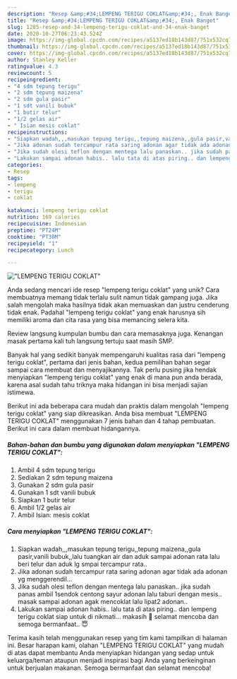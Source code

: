 ```yaml
---
description: "Resep &amp;#34;LEMPENG TERIGU COKLAT&amp;#34;, Enak Banget"
title: "Resep &amp;#34;LEMPENG TERIGU COKLAT&amp;#34;, Enak Banget"
slug: 1285-resep-and-34-lempeng-terigu-coklat-and-34-enak-banget
date: 2020-10-27T06:23:43.524Z
image: https://img-global.cpcdn.com/recipes/a5137ed18b143d87/751x532cq70/lempeng-terigu-coklat-foto-resep-utama.jpg
thumbnail: https://img-global.cpcdn.com/recipes/a5137ed18b143d87/751x532cq70/lempeng-terigu-coklat-foto-resep-utama.jpg
cover: https://img-global.cpcdn.com/recipes/a5137ed18b143d87/751x532cq70/lempeng-terigu-coklat-foto-resep-utama.jpg
author: Stanley Keller
ratingvalue: 4.3
reviewcount: 5
recipeingredient:
- "4 sdm tepung terigu"
- "2 sdm tepung maizena"
- "2 sdm gula pasir"
- "1 sdt vanili bubuk"
- "1 butir telur"
- "1/2 gelas air"
- " Isian mesis coklat"
recipeinstructions:
- "Siapkan wadah,,,masukan tepung terigu,,tepung maizena,,gula pasir,vanili bubuk,,lalu tuangkan air dan aduk sampai adonan rata lalu beri telur dan aduk lg smpai tercampur rata.."
- "Jika adonan sudah tercampur rata saring adonan agar tidak ada adonan yg menggerendil..."
- "Jika sudah olesi teflon dengan mentega lalu panaskan.. jika sudah panas ambil 1sendok centong sayur adonan lalu taburi dengan mesis.. masak sampai adonan agak mencoklat lalu lipat2 adonan.."
- "Lakukan sampai adonan habis.. lalu tata di atas piring.. dan lempeng terigu coklat siap untuk di nikmati... makasih 🙏 selamat mencoba dan semoga bermanfaat.. 😇"
categories:
- Resep
tags:
- lempeng
- terigu
- coklat

katakunci: lempeng terigu coklat 
nutrition: 169 calories
recipecuisine: Indonesian
preptime: "PT24M"
cooktime: "PT30M"
recipeyield: "1"
recipecategory: Lunch

---
```



![&#34;LEMPENG TERIGU COKLAT&#34;](https://img-global.cpcdn.com/recipes/a5137ed18b143d87/751x532cq70/lempeng-terigu-coklat-foto-resep-utama.jpg)

Anda sedang mencari ide resep &#34;lempeng terigu coklat&#34; yang unik? Cara membuatnya memang tidak terlalu sulit namun tidak gampang juga. Jika salah mengolah maka hasilnya tidak akan memuaskan dan justru cenderung tidak enak. Padahal &#34;lempeng terigu coklat&#34; yang enak harusnya sih memiliki aroma dan cita rasa yang bisa memancing selera kita.

Review langsung kumpulan bumbu dan cara memasaknya juga. Kenangan masak pertama kali tuh langsung tertuju saat masih SMP.

Banyak hal yang sedikit banyak mempengaruhi kualitas rasa dari &#34;lempeng terigu coklat&#34;, pertama dari jenis bahan, kedua pemilihan bahan segar sampai cara membuat dan menyajikannya. Tak perlu pusing jika hendak menyiapkan &#34;lempeng terigu coklat&#34; yang enak di mana pun anda berada, karena asal sudah tahu triknya maka hidangan ini bisa menjadi sajian istimewa.


Berikut ini ada beberapa cara mudah dan praktis dalam mengolah &#34;lempeng terigu coklat&#34; yang siap dikreasikan. Anda bisa membuat &#34;LEMPENG TERIGU COKLAT&#34; menggunakan 7 jenis bahan dan 4 tahap pembuatan. Berikut ini cara dalam membuat hidangannya.

<!--inarticleads1-->

##### Bahan-bahan dan bumbu yang digunakan dalam menyiapkan &#34;LEMPENG TERIGU COKLAT&#34;:

1. Ambil 4 sdm tepung terigu
1. Sediakan 2 sdm tepung maizena
1. Gunakan 2 sdm gula pasir
1. Gunakan 1 sdt vanili bubuk
1. Siapkan 1 butir telur
1. Ambil 1/2 gelas air
1. Ambil  Isian: mesis coklat




<!--inarticleads2-->

##### Cara menyiapkan &#34;LEMPENG TERIGU COKLAT&#34;:

1. Siapkan wadah,,,masukan tepung terigu,,tepung maizena,,gula pasir,vanili bubuk,,lalu tuangkan air dan aduk sampai adonan rata lalu beri telur dan aduk lg smpai tercampur rata..
1. Jika adonan sudah tercampur rata saring adonan agar tidak ada adonan yg menggerendil...
1. Jika sudah olesi teflon dengan mentega lalu panaskan.. jika sudah panas ambil 1sendok centong sayur adonan lalu taburi dengan mesis.. masak sampai adonan agak mencoklat lalu lipat2 adonan..
1. Lakukan sampai adonan habis.. lalu tata di atas piring.. dan lempeng terigu coklat siap untuk di nikmati... makasih 🙏 selamat mencoba dan semoga bermanfaat.. 😇




Terima kasih telah menggunakan resep yang tim kami tampilkan di halaman ini. Besar harapan kami, olahan &#34;LEMPENG TERIGU COKLAT&#34; yang mudah di atas dapat membantu Anda menyiapkan hidangan yang sedap untuk keluarga/teman ataupun menjadi inspirasi bagi Anda yang berkeinginan untuk berjualan makanan. Semoga bermanfaat dan selamat mencoba!
